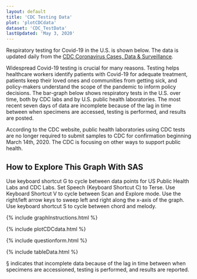 ```yaml
---
layout: default
title: 'CDC Testing Data'
plot: 'plotCDCdata'
dataset: 'CDC_TestData'
lastUpdated: 'May 3, 2020'
---
```


Respiratory testing for Covid-19 in the U.S. is shown below. The data is updated daily from the [CDC Coronavirus Cases, Data & Surveillance](https://www.cdc.gov/coronavirus/2019-ncov/cases-updates/testing-in-us.html).

Widespread Covid-19 testing is crucial for many reasons. Testing helps healthcare workers identify patients with Covid-19 for adequate treatment, patients keep their loved ones and communities from getting sick, and policy-makers understand the scope of the pandemic to inform policy decisions. The bar-graph below shows respiratory tests in the U.S. over time, both by CDC labs and by U.S. public health laboratories. The most recent seven days of data are incomplete because of the lag in time between when specimens are accessed, testing is performed, and results are posted.

According to the CDC website, public health laboratories using CDC tests are no longer required to submit samples to CDC for confirmation beginning March 14th, 2020. The CDC is focusing on other ways to support public health.

## How to Explore This Graph With SAS
Use keyboard shortcut G to cycle between data points for US Public Health Labs and CDC Labs. Set Speech (Keyboard Shortcut C) to Terse. Use Keyboard Shortcut V to cycle between Scan and Explore mode. Use the right/left arrow keys to sweep left and right along the x-axis of the graph. Use keyboard shortcut S to cycle between chord and melody.

{% include graphInstructions.html %}

{% include plotCDCdata.html %}

{% include questionform.html %}

{% include tableData.html %}

§ indicates that incomplete data because of the lag in time between when specimens are accessioned, testing is performed, and results are reported.



